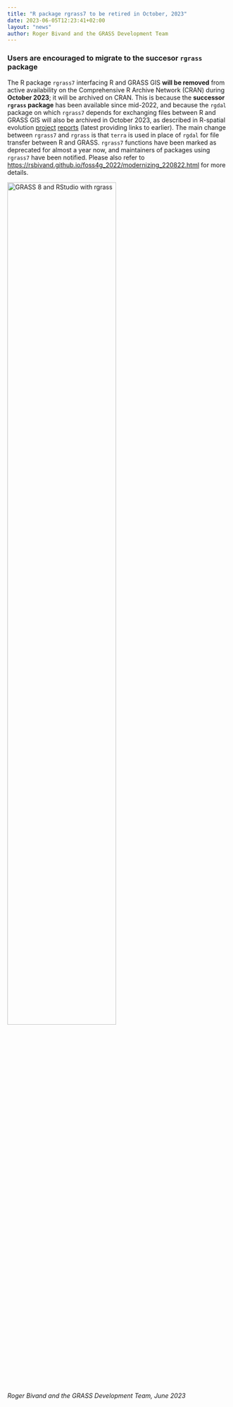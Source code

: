 ```yaml
---
title: "R package rgrass7 to be retired in October, 2023"
date: 2023-06-05T12:23:41+02:00
layout: "news"
author: Roger Bivand and the GRASS Development Team
---
```


### Users are encouraged to migrate to the succesor `rgrass` package

The R package `rgrass7` interfacing R and GRASS GIS **will be removed**
from active availability on the Comprehensive R Archive Network (CRAN)
during **October 2023**; it will be archived on CRAN. 
This is because the **successor `rgrass` package** has been available 
since mid-2022, and because the `rgdal` package on which `rgrass7` 
depends for exchanging files between R and GRASS GIS will also be 
archived in October 2023, as described in R-spatial evolution 
[project](https://www.r-consortium.org/all-projects/awarded-projects/2021-group-2#Preparing%20CRAN%20for%20the%20Retirement%20of%20rgdal,%20rgeos%20and%20maptools) 
[reports](https://r-spatial.org/r/2023/05/15/evolution4.html) 
(latest providing links to earlier). The main change between `rgrass7`
and `rgrass` is that `terra` is used in place of `rgdal` for file 
transfer between R and GRASS. `rgrass7` functions have been marked as 
deprecated for almost a year now, and maintainers of packages using 
`rgrass7` have been notified. Please also refer to 
https://rsbivand.github.io/foss4g_2022/modernizing_220822.html 
for more details.


<a href="/images/news/grass8_and_rstudio_with_rgrass.png">
  <img src="/images/news/grass8_and_rstudio_with_rgrass.png"
   alt="GRASS 8 and RStudio with rgrass"
   title="GRASS 8 and RStudio with rgrass"
   width="70%">
</a>


*Roger Bivand and the GRASS Development Team, June 2023*